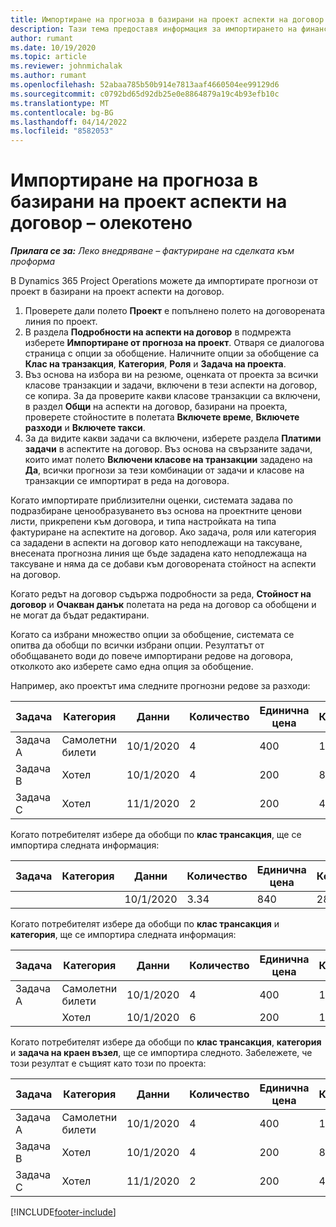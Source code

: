 ```yaml
---
title: Импортиране на прогноза в базирани на проект аспекти на договор – олекотено
description: Тази тема предоставя информация за импортирането на финансови прогнози от проект в аспекти на договор.
author: rumant
ms.date: 10/19/2020
ms.topic: article
ms.reviewer: johnmichalak
ms.author: rumant
ms.openlocfilehash: 52abaa785b50b914e7813aaf4660504ee99129d6
ms.sourcegitcommit: c0792bd65d92db25e0e8864879a19c4b93efb10c
ms.translationtype: MT
ms.contentlocale: bg-BG
ms.lasthandoff: 04/14/2022
ms.locfileid: "8582053"
---
```

# <a name="import-an-estimate-to-a-project-based-contract-line---lite"></a>Импортиране на прогноза в базирани на проект аспекти на договор – олекотено

_**Прилага се за:** Леко внедряване – фактуриране на сделката към проформа_

В Dynamics 365 Project Operations можете да импортирате прогнози от проект в базирани на проект аспекти на договор.

1. Проверете дали полето **Проект** е попълнено полето на договорената линия по проект.
2. В раздела **Подробности на аспекти на договор** в подмрежта изберете **Импортиране от прогноза на проект**. Отваря се диалогова страница с опции за обобщение. Наличните опции за обобщение са **Клас на транзакция**, **Категория**, **Роля** и **Задача на проекта**.
3. Въз основа на избора ви на резюме, оценката от проекта за всички класове транзакции и задачи, включени в тези аспекти на договор, се копира. За да проверите какви класове транзакции са включени, в раздел **Общи** на аспекти на договор, базирани на проекта, проверете стойностите в полетата **Включете време**, **Включете разходи** и **Включете такси**. 
4. За да видите какви задачи са включени, изберете раздела **Платими задачи** в аспектите на договор. Въз основа на свързаните задачи, които имат полето **Включени класове на транзакции** зададено на **Да**, всички прогнози за тези комбинации от задачи и класове на транзакции се импортират в реда на договора.

Когато импортирате приблизителни оценки, системата задава по подразбиране ценообразуването въз основа на проектните ценови листи, прикрепени към договора, и типа настройката на типа фактуриране на аспектите на договор. Ако задача, роля или категория са зададени в аспекти на договор като неподлежащи на таксуване, внесената прогнозна линия ще бъде зададена като неподлежаща на таксуване и няма да се добави към договорената стойност на аспекти на договор.

Когато редът на договор съдържа подробности за реда, **Стойност на договор** и **Очакван данък** полетата на реда на договор са обобщени и не могат да бъдат редактирани.

Когато са избрани множество опции за обобщение, системата се опитва да обобщи по всички избрани опции. Резултатът от обобщаването води до повече импортирани редове на договора, отколкото ако изберете само една опция за обобщение.

Например, ако проектът има следните прогнозни редове за разходи:

| Задача | Категория | Данни | Количество | Единична цена | Количество |
| --- | --- | --- | --- | --- | --- |
| Задача А | Самолетни билети | 10/1/2020 | 4 | 400 | 1600 |
| Задача B | Хотел | 10/1/2020 | 4 | 200 | 800 |
| Задача C | Хотел | 11/1/2020 | 2 | 200 | 400 |

Когато потребителят избере да обобщи по **клас трансакция**, ще се импортира следната информация:

| Задача | Категория | Данни | Количество | Единична цена | Количество |
| --- | --- | --- | --- | --- | --- |
| &nbsp; | &nbsp; | 10/1/2020 | 3.34 | 840 | 2800 |

Когато потребителят избере да обобщи по **клас трансакция** и **категория**, ще се импортира следната информация:

| Задача | Категория | Данни | Количество | Единична цена | Количество |
| --- | --- | --- | --- | --- | --- |
| Задача А | Самолетни билети | 10/1/2020 | 4 | 400 | 1600 |
| &nbsp;| Хотел | 10/1/2020 | 6 | 200 | 1200 |

Когато потребителят избере да обобщи по **клас трансакция**, **категория** и **задача на краен възел**, ще се импортира следното. Забележете, че този резултат е същият като този по проекта:

| Задача | Категория | Данни | Количество | Единична цена | Количество |
| --- | --- | --- | --- | --- | --- |
| Задача А | Самолетни билети | 10/1/2020 | 4 | 400 | 1600 |
| Задача B | Хотел | 10/1/2020 | 4 | 200 | 800 |
| Задача C | Хотел | 11/1/2020 | 2 | 200 | 400 |


[!INCLUDE[footer-include](../../includes/footer-banner.md)]